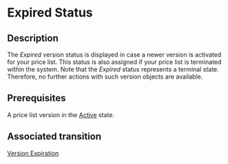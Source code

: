 # Expired Status 
## Description
The *Expired* version status is displayed in case a newer version is activated for your price list. This status is also assigned if your price list is terminated within the system. Note that the *Expired* status represents a terminal state. Therefore, no further actions with such version objects are available.
## Prerequisites
A price list version in the [Active](s-c-active.html) state.
## Associated transition
[Version Expiration](t-7-active-expired.html)
